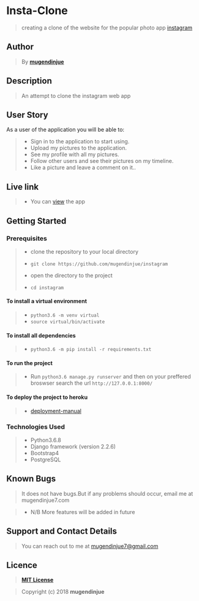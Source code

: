 # Insta-Clone

> creating a clone of the website for the popular photo app [instagram](https://www.instagram.com/)

## Author

> By **[mugendinjue](https://github.com/mugendinjue)**

## Description

> An attempt to clone the instagram web app

## User Story

As a user of the application you will be able to:

> + Sign in to the application to start using.
> + Upload my pictures to the application.
> + See my profile with all my pictures.
> + Follow other users and see their pictures on my timeline.
> + Like a picture and leave a comment on it..

## Live link

> + You can [view]() the app 

## Getting Started

### Prerequisites

> + clone the repository to your local directory
> * ```git clone https://github.com/mugendinjue/instagram```
> + open the directory to the project
> * ```cd instagram```

#### To install a virtual environment

> * ```python3.6 -m venv virtual``` 
> * ```source virtual/bin/activate```

#### To install all dependencies

> * ```python3.6 -m pip install -r requirements.txt```

#### To run the project

> * Run ```python3.6 manage.py runserver``` and then on your preffered broswser search the url ```http://127.0.0.1:8000/``` 

#### To deploy the project to heroku

> * [deployment-manual](https://github.com/jakhax/deploying-django-to-heroku-manual)

### Technologies Used

> * Python3.6.8
> * Django framework (version 2.2.6)
> * Bootstrap4
> * PostgreSQL

## Known Bugs

> It does not have bugs.But if any problems should occur, email me at mugendinjue7.com

> * N/B More features will be added in future

## Support and Contact Details

> You can reach out to me at mugendinjue7@gmail.com

## Licence

> **[MIT License](LICENSE)**

> Copyright (c) 2018 **mugendinjue**



